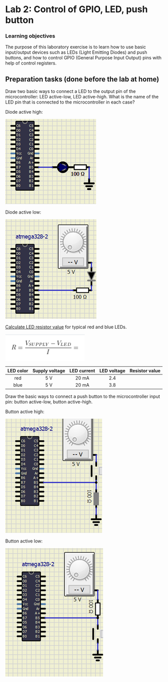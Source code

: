 # Lab 2: Control of GPIO, LED, push button

### Learning objectives

The purpose of this laboratory exercise is to learn how to use basic input/output devices such as LEDs (Light Emitting Diodes) and push buttons, and how to control GPIO (General Purpose Input Output) pins with help of control registers.

## Preparation tasks (done before the lab at home)

Draw two basic ways to connect a LED to the output pin of the microcontroller: LED active-low, LED active-high. What is the name of the LED pin that is connected to the microcontroller in each case?

Diode active high:

![logic](../../Images/DiodeActiveHigh.PNG)

Diode active low:

![logic](../../Images/DiodeActiveLow.PNG)



[Calculate LED resistor value](https://electronicsclub.info/leds.htm) for typical red and blue LEDs.

![Clock period](../../Images/ohms_law.PNG)

| **LED color** | **Supply voltage** | **LED current** | **LED voltage** | **Resistor value** |
| :-: | :-: | :-: | :-: | :-: |
| red | 5&nbsp;V | 20&nbsp;mA | 2.4 | |
| blue | 5&nbsp;V | 20&nbsp;mA | 3.8 | |



Draw the basic ways to connect a push button to the microcontroller input pin: button active-low, button active-high.
&nbsp;

Button active high:

![logic](../../Images/PushActiveHigh.PNG)

Button active low:

![logic](../../Images/PushActiveLow.PNG)
